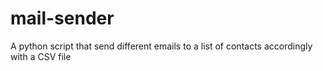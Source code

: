 # mail-sender
A python script that send different emails to a list of contacts accordingly with a CSV file 
